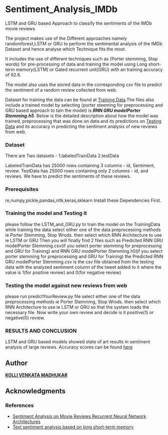 # Sentiment_Analysis_IMDb
LSTM and GRU based Approach to classify the sentiments of the IMDb movie reviews

The project makes use of the Different approaches namely randomforest,LSTM or GRU to perform the sentimental analysis of the IMDb Dataset and hence analyse which Technique fits the most.

It includes the use of different techniques such as (Porter stemming, Stop words) for pre-processing of data and training the model using  Long short-term memory(LSTM) or Gated recurrent unit(GRU) with an training accuracy of 92.6.

The model also uses the stored data in the corresponding csv file to predict the sentiment of a random review collected from web.

  Dataset for training the data can be found at [Training Data](https://drive.google.com/file/d/1O72Wo3BKxfytcqwE27_EL4ofHn99tcps/view?usp=sharing).The files also include a trained model by selecting (porter steeming for preprocessing and GRU based approach to tain the model) is **_RNN GRU modelPorter Stemming.h5_**. Below is the detailed description about how the model was trained, preprocessing that was done on data and its predictions on [Testing Data](https://drive.google.com/file/d/1-uMKaMsp6QY8NdsMXxmh1dTl6hlfgtAk/view?usp=sharing) and its accuracy in predicting the sentiment analysis of new reviews from web.
  
  ### Dataset 
  There are Two datasets - 
  1.labeledTrainData
  2.testData
  
  LabeledTrainData has 25000 rows containing 3 columns - id, Sentiment, review.
  TestData has 25000 rows containing only 2 columns - id, and reviews. We have to predict the sentiments of these reviews.
   
  ### Prerequisites
  re,numpy,pickle,pandas,nltk,keras,sklearn
  Install these Dependencies First.
  
  ### Training the model and Testing it
  please follow the LSTM_and_GRU.py to train the model on the TrainingData
  while training the data select either one of the data preprocessing methods ie Porter Stemming, Stop Wrods.
  then select which RNN Architecture to use ie LSTM or GRU
  Then you will finally find 2 files such as Predicted RNN GRU modelPorter Stemming.csv(if you select porter stemming for preprocessing and GRU for Training) and RNN GRU modelPorter Stemming.h5(if you select porter stemming for preprocessing and GRU for Training) the Predicted RNN GRU modelPorter Stemming.csv is the csv file obtained from the testing data with the analyzed sentiment column of the tweet added to it where the value is 1(for positive review) and 0(for negative review)
  ### Testing the model against new reviews from web 
  please run predictYourReview.py file 
  select either one of the data preprocessing methods ie Porter Stemming, Stop Wrods.
  then select which RNN Architecture to use ie LSTM or GRU so that the system loads the necessary file.
  Now write your own review and decide is it positive(1) or negative(0) review.
  

### RESULTS AND CONCLUSION 
   LSTM and GRU based models showed state of art results in sentiment analysis of large reviews.
   Accuracy scores can be found [here](https://github.com/venkma/Sentiment_Analysis/blob/master/scorefinal.png)
  
## Author

**[KOLLI VENKATA MADHUKAR ](https://www.linkedin.com/in/madhukar-kolli-2a512916b/)**

## Acknowledgments
### References
- [Sentiment Analysis on Movie Reviews Recurrent Neural Network Architectures](https://cs224d.stanford.edu/reports/TimmarajuAditya.pdf)
- [Text sentiment analysis based on long short-term memory](https://ieeexplore.ieee.org/document/7778967)


